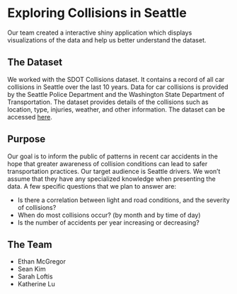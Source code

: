 # Exploring Collisions in Seattle
Our team created a interactive shiny application which displays visualizations of the data and help us better understand the dataset.

## The Dataset
We worked with the SDOT Collisions dataset. It contains a record of all car collisions in Seattle over the last 10 years. Data for car collisions is provided by the Seattle Police Department and the Washington State Department of Transportation. The dataset provides details of the collisions such as location, type, injuries, weather, and other information. The dataset can be accessed [here](https://data.seattle.gov/Transportation/SDOT-Collisions/v7k9-7dn4).

## Purpose
Our goal is to inform the public of patterns in recent car accidents in the hope that greater awareness of collision conditions can lead to safer transportation practices. Our target audience is Seattle drivers. We won’t assume that they have any specialized knowledge when presenting the data. A few specific questions that we plan to answer are:
* Is there a correlation between light and road conditions, and the severity of collisions?
* When do most collisions occur? (by month and by time of day)  
* Is the number of accidents per year increasing or decreasing?

## The Team
* Ethan McGregor
* Sean Kim
* Sarah Loftis
* Katherine Lu
